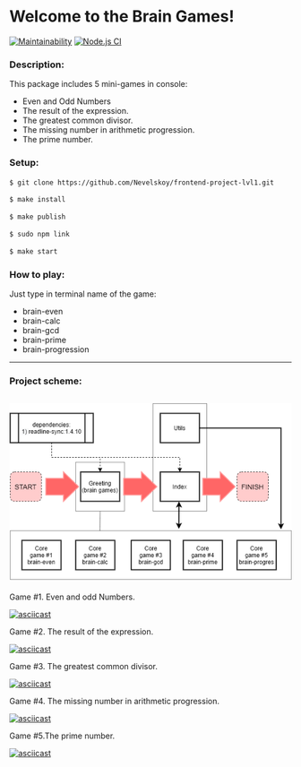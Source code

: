 # Welcome to the Brain Games!

[![Maintainability](https://api.codeclimate.com/v1/badges/812ff9f1526be7de3c52/maintainability)](https://codeclimate.com/github/Nevelskoy/frontend-project-lvl1/maintainability)
[![Node.js CI](https://github.com/Nevelskoy/frontend-project-lvl1/workflows/Node.js%20CI/badge.svg)](https://github.com/Nevelskoy/frontend-project-lvl1/actions)

### Description:
This package includes 5 mini-games in console:
* Even and Odd Numbers
* The result of the expression.
* The greatest common divisor.
* The missing number in arithmetic progression.
* The prime number. 

### Setup:
```sh
$ git clone https://github.com/Nevelskoy/frontend-project-lvl1.git
```
```sh
$ make install
```
```sh
$ make publish
```
```sh
$ sudo npm link
```
```sh
$ make start
```

### How to play:
Just type in terminal name of the game:
* brain-even
* brain-calc
* brain-gcd
* brain-prime
* brain-progression

---
### Project scheme:
![alt text](src/Brain_games.png "project diagram")
---
Game #1. Even and odd Numbers.

[![asciicast](https://asciinema.org/a/FP5emjpSNX194srIAHxcBLq6b.svg)](https://asciinema.org/a/FP5emjpSNX194srIAHxcBLq6b)

Game #2. The result of the expression.

[![asciicast](https://asciinema.org/a/4Xlm2zdXiFWjKg4aH60X2U4nZ.svg)](https://asciinema.org/a/4Xlm2zdXiFWjKg4aH60X2U4nZ)

Game #3. The greatest common divisor.

[![asciicast](https://asciinema.org/a/7gFEwNjsPPbyeI5IhYe7zbVie.svg)](https://asciinema.org/a/7gFEwNjsPPbyeI5IhYe7zbVie)

Game #4. The missing number in arithmetic progression.

[![asciicast](https://asciinema.org/a/3F59AO9NhaMuuROwzwbr4ai0s.svg)](https://asciinema.org/a/3F59AO9NhaMuuROwzwbr4ai0s)

Game #5.The prime number.

[![asciicast](https://asciinema.org/a/vTs4pY3CLWDx85YGliu7ToQSL.svg)](https://asciinema.org/a/vTs4pY3CLWDx85YGliu7ToQSL)
